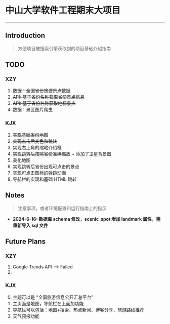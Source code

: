 # 中山大学软件工程期末大项目

---

## Introduction
> 方便项目被搜索引擎获取到的项目基础介绍指南

## TODO

### XZY
1. ~~数据：全国省份旅游景点数据~~
2. ~~API: 基于省份名称获取省份景点信息~~
3. ~~API: 基于省份名称获取地标景点~~
4. 数据：景区图片爬虫


### KJX

1. ~~实现基础省份地图~~
2. ~~实现点击后变色和跳转~~
3. 实现右上角的缩略介绍框
4. ~~实现跳转后按照省份准确缩放~~ + 添加了卫星背景图
5. 美化地图
6. 实现跳转后省份出现可点击的景点
7. 实现可点击图标的弹跳动画
8. 导航栏的实现和基础 HTML 跳转

## Notes
> 注意事项，或者环境配置和运行指南上的指示
+ **2024-6-16: 数据库 schema 修改，scenic_spot 增加 landmark 属性，需重新导入 sql 文件**


## Future Plans

### XZY
1. ~~Google Trends API --> Failed~~
2. 


### KJX

0. 主题可以是 “全国旅游信息公开汇总平台”
1. 主页面是地图，导航栏在上面加功能
2. 导航栏可以包括：地图+搜索、热点新闻、博客分享、旅游路线推荐
3. 天气预报功能 